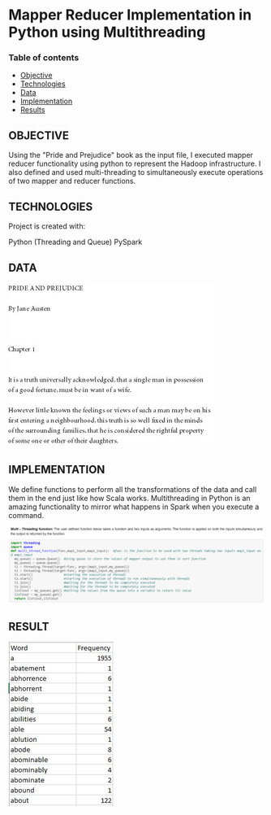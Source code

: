 # Mapper Reducer Implementation in Python using Multithreading

### Table of contents
* [Objective](#objective)
* [Technologies](#technologies)
* [Data](#data)
* [Implementation](#Implementation)
* [Results](#results)

## OBJECTIVE
Using the "Pride and Prejudice" book as the input file, I executed mapper reducer functionality using python to represent the Hadoop infrastructure. I also defined and used multi-threading to simultaneously execute operations of two mapper and reducer functions.

## TECHNOLOGIES
Project is created with:

Python (Threading and Queue)
PySpark

## DATA
![GitHub Logo](/Images/input.JPG)

## IMPLEMENTATION
We define functions to perform all the transformations of the data and call them in the end just like how Scala works. Multithreading in Python is an amazing functionality to mirror what happens in Spark when you execute a command.

![GitHub Logo](/Images/multithreading.PNG)

## RESULT
![GitHub Logo](/Images/output.JPG)
